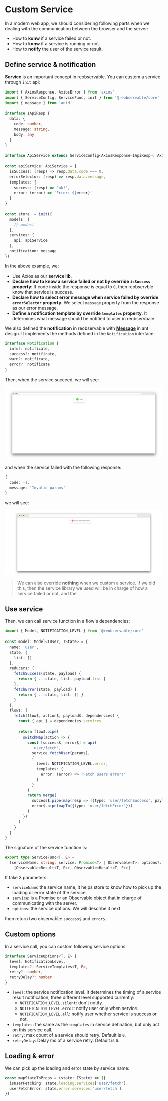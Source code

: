 # Custom Service

In a modern web app, we should considering following parts when we dealing with the communication between the browser and the server:

- How to **konw** if a service failed or not.
- How to **konw** if a service is running or not.
- How to **notify** the user of the service result.

## Define service & notification

**Service** is an important concept in reobservable. You can custom a service through `init` api:

```ts
import { AxiosResponse, AxiosError } from 'axios'
import { ServiceConfig, ServiceFunc, init } from '@reobservable/core'
import { message } from 'antd'

interface IApiResp {
  data: {
    code: number,
    message: string,
    body: any
  }
}

interface ApiService extends ServiceConfig<AxiosResponse<IApiResp>, AxiosError> {}

const apiService: ApiService = {
  isSuccess: (resp) => resp.data.code === 0,
  errorSelector: (resp) => resp.data.message,
  templates: {
    success: (resp) => 'ok!',
    error: (error) => `Error: ${error}`
  }
}

const store  = init({
  models: {
    // modesl
  },
  services: {
    api: apiService
  },
  notification: message
})
```

In the above example, we:
- Use Axios as our **service lib**.
- **Declare how to know a service failed or not by override `isSuccess` property**: If code inside the response is equal to `0`, then reobservble know that service is success.
- **Declare how to select error message when service failed by override `errorSelector` property**. We select `message` property from the response as our error message.
- **Define a notification template by override `templates` property**. It determines what message should be notified to user in reobservbale.

We also defined the **notification** in reobservable with [**Message**](https://ant.design/components/message/) in ant design. It implements the methods defined in the `Notification` interface:

```ts
interface Notification {
  info?: notificate,
  success?: notificate,
  warn?: notificate,
  error?: notificate
}
```

Then, when the service succeed, we will see: 

![](../public/success-notify.png)

and when the service failed with the following response: 

```ts
{
  code: -1,
  message: 'Invalid params'
}
```

we will see:

![](../public/error-notify.png)

> We can also override **nothing** when we custom a service. If we did this, then the service library we used will be in charge of how a service failed or not, and the 

## Use service

Then, we can call service function in a flow's dependencies:

```ts
import { Model, NOTIFICATION_LEVEL } from '@reobservable/core'

const model: Model<IUser, IState> = {
  name: 'user',
  state: {
    list: []
  },
  reducers: {
    fetchSuccess(state, payload) {
      return { ...state, list: payload.list }
    },
    fetchError(state, payload) {
      return { ...state, list: [] }
    }
  },
  flows: {
    fetch(flow$, action$, payload$, dependencies) {
      const { api } = dependencies.services
      
      return flow$.pipe(
        switchMap(action => {
          const [success$, error$] = api(
            'user/fetch',
            service.fetchUser(params),
            {
              level: NOTIFICATION_LEVEL.error,
              templates: {
                error: (error) => 'Fetch users error!'
              }
            }
          )
          return merge(
            success$.pipe(map(resp => ({type: 'user/fetchSuccess', payload: resp}))),
            error$.pipe(mapTo({type: 'user/fetchError'}))
          )
        })
      )
    }
  }
}
```

The signature of the service function is:

```ts
export type ServiceFunc<T, E> = 
  (serviceName: string, service: Promise<T> | Observable<T>, options?: ServiceOptions<T, E>) =>
    [Observable<Result<T, E>>, Observable<Result<T, E>>]
```

It take 3 parameters:

- `serviceName`: the service name, it helps store to know how to pick up the loading or error state of the service.
- `service`: is a Promise or an Observable object that in charge of communicating with the server.
- `options`: the service options. We will describe it next.

then return two observable: `success$` and `error$`.

## Custom options

In a service call, you can custom following service options:

```ts
interface ServiceOptions<T, E> {
  level: NotificationLevel,
  templates?: ServiceTemplates<T, E>,
  retry?: number,
  retryDelay?: number
}
```

- `level`: the service notification level. It determines the timing of a service result notification, three different level supported currently:
  - `NOTIFICATION_LEVEL.silent`: don't notify.
  - `NOTIFICATION_LEVEL.error`: notify user only when service.
  - `NOTIFICATION_LEVEL.all`: notify user whether service is success or not.
- `templates`: the same as the `templates` in service defination, but only act on this service call.
- `retry`: max count of a service should retry. Default is `0`.
- `retryDelay`: Delay ms of a service retry. Default is `0`.

## Loading & error

We can pick up the loading and error state by service name:

```ts
const mapStateToProps = (state: IState) => ({
  isUserFetching: state.loading.services['user/fetch'],
  userFetchError: state.error.services['user/fetch']
})
```

